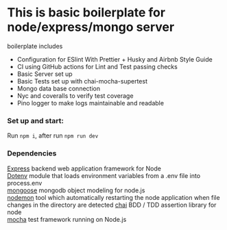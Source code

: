 # This is basic boilerplate for node/express/mongo server  

boilerplate includes 

* Configuration for ESlint With Prettier + Husky and Airbnb Style Guide  
* CI using GitHub actions for Lint and Test passing checks
* Basic Server set up
* Basic Tests set up with chai-mocha-supertest
* Mongo data base connection
* Nyc and coveralls to verify test coverage
* Pino logger to make logs maintainable and readable 

### Set up and start: 
Run `npm i`, after run `npm run dev`

### Dependencies  
[Express](https://www.npmjs.com/package/express) backend web application framework for Node  
[Dotenv](https://www.npmjs.com/package/dotenv) module that loads environment variables from a .env file into process.env  
[mongoose](https://mongoosejs.com/) mongodb object modeling for node.js    
[nodemon](https://www.npmjs.com/package/nodemon) tool which automatically restarting the node application when file changes in the directory are detected 
[chai](https://www.chaijs.com/) BDD / TDD assertion library for node  
[mocha](https://mochajs.org/) test framework running on Node.js  


